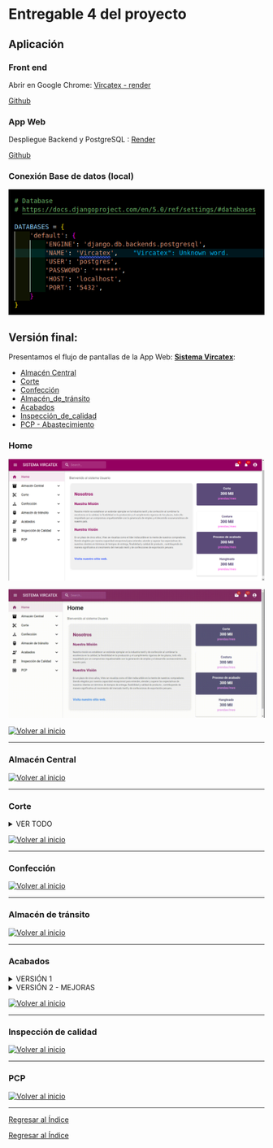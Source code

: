 # Entregable 4 del proyecto
## Aplicación

### Front end
Abrir en Google Chrome: [Vircatex - render](https://sistema-web-v-f.onrender.com/#/acabados/lotes) 

[Github]() 


### App Web
Despliegue Backend y PostgreSQL : [Render](https://render.com/)

[Github]() 

### Conexión Base de datos (local)
![db](../../Entregable%203/db.png)



## Versión final:
Presentamos el flujo de pantallas de la App Web: **[Sistema Vircatex](https://sistema-web-v-f.onrender.com/)**:

- [Almacén Central](#almacén-central)
- [Corte](#corte)
- [Confección](#confección)
- [Almacén_de_tránsito](#almacén-de-tránsito)
- [Acabados](#acabados)
- [Inspección_de_calidad](#inspección-de-calidad)
- [PCP - Abastecimiento](#pcp)


### Home
![Home](./pantallas/home.png)

![Home1](./gif/1.gif)

  [![Volver al inicio](https://img.shields.io/badge/Volver_al_inicio-blue?style=for-the-badge)](#versión-final)

---

### Almacén Central

  [![Volver al inicio](https://img.shields.io/badge/Volver_al_inicio-blue?style=for-the-badge)](#versión-final)

---

### Corte

<details>
  <summary>VER TODO</summary>
  
  #### Submenú 1: 
  **Navegación**: Corte > Ordenes de produccion.
  
Muestra los datos que recibe el jefe de corte de almacén central, sobre la orden de producción lo cual observa si la orden está en proceso, la cantidad que debe realizar, tipo de corte, etc; luego presiona asignar para más detalle.
  
  ![Corte1](./pantallas/Corte/vista_Orden_Produccion.png)

  *Consulta 1: Lista de ordenes de produccion
  
  ```python
  class OrdenesListView(View):
    def get(self, request):
        with connection.cursor() as cursor:
            query = """
            SELECT
                o.id_orden_producción,
                o.fecha_inicio,
                o.fecha_fin,
                o.cantidad,
                e.nombre AS estado_orden,
                a.nombre AS area,
                tc.nombre AS tipo_corte,
                tmp.nombre AS tipo_materia_prima,
                o.id_orden_trabajo,
                o.fecha_creacion
            FROM
                orden_producción o
            JOIN
                estado e ON o.id_estado = e.id_estado
            JOIN
                area a ON o.id_area = a.id_area
            JOIN
                dimension_corte dc ON o.id_dim_corte = dc.id_dim_corte
            JOIN
                parte_corte_detalle pcd ON dc.id_dim_parte_prenda = pcd.id_dim_parte_prenda
            JOIN
                tipo_corte tc ON pcd.id_tipo_corte = tc.id_tipo_corte
            JOIN
                actividad_diaria ad ON o.id_orden_producción = ad.id_orden_producción
            JOIN
                registro_uso_lote rul ON ad.id_actividad = rul.id_actividad
            JOIN
                lote l ON rul.id_lote = l.id_lote
            JOIN
                dimension_materia_prima dmp ON l.id_dim_materia_prima = dmp.id_dim_materia_prima
            JOIN
                tipo_materia_prima tmp ON dmp.id_tipo_materia_prima = tmp.id_tipo_materia_prima
            WHERE
                a.nombre = 'Corte'
            GROUP BY
                o.id_orden_producción, o.fecha_inicio, o.fecha_fin, o.cantidad, e.nombre, a.nombre, tc.nombre, tmp.nombre,
                o.id_orden_trabajo, o.fecha_creacion
            ORDER BY
                o.fecha_inicio DESC;
            """
            cursor.execute(query)
            rows = cursor.fetchall()

        data = [
            {
                'id_orden_produccion': row[0],
                'fecha_inicio': row[1],
                'fecha_fin': row[2],
                'cantidad': row[3],
                'estado_orden': row[4],
                'area': row[5],
                'tipo_corte': row[6],
                'tipo_materia_prima': row[7],
                'id_orden_trabajo': row[8],
                'fecha_creacion': row[9]
            }
            for row in rows
        ]
        return JsonResponse(data, safe=False)
  ```

*Consulta 2: Botón Asignar: el jefe de corte asigna en cada orden de producción la fecha que la a realizar la actividad, que máquina lo va a realizar, y la cantidad ya hecha de la orden de producción si es que esa orden de producción ya se recibió y no se ha terminado.

  ![Corte1](./pantallas/Corte/vista_asignar.png)

```python
class AsignarView(View):
    def post(self, request, id_orden_produccion):
        body = json.loads(request.body)
        id_maquina = body['id_maquina']
        cantidad_hecha = body['cantidad_hecha']

        with connection.cursor() as cursor:
            cursor.execute(
                "INSERT INTO actividad_diaria (fecha_actividad, id_orden_producción) VALUES (NOW(), %s) RETURNING id_actividad;",
                [id_orden_produccion]
            )
            id_actividad = cursor.fetchone()[0]

            cursor.execute(
                "INSERT INTO maquina_actividad (id_actividad, id_maquina, cantidad_hecha) VALUES (%s, %s, %s);",
                [id_actividad, id_maquina, cantidad_hecha]
            )

        return JsonResponse({'status': 'success'})
```

#### Submenú 2: 
**Navegación**: Corte > operario corte > Actividades.

El operario recibe un informe para que programe la máquina, lo cual vemos en la pantalla y nos muestra las actividades que debe realizar cada maquina al día, donde se detalla la cantidad que hay en esa orden de producción, la cantidad hecha, el tipo de corte.

![](./pantallas/Corte/vista_actividades_maquina_dia.png)

*Consulta:
```python
def actividad_diaria(request):
    with connection.cursor() as cursor:
        cursor.execute("""
            SELECT
                a.fecha_actividad,
                o.id_orden_producción,
                o.cantidad AS cantidad_orden,
                m.id_maquina,
                ma.cantidad_hecha AS cantidad_realizar,
                tc.nombre AS tipo_corte
            FROM actividad_diaria a
            JOIN maquina_actividad ma ON a.id_actividad = ma.id_actividad
            JOIN maquina m ON ma.id_maquina = m.id_maquina
            JOIN orden_producción o ON a.id_orden_producción = o.id_orden_producción
            JOIN corte c ON c.id_lote = o.id_dim_corte
            JOIN dimension_corte dc ON c.id_dim_corte = dc.id_dim_corte
            JOIN parte_corte_detalle pcd ON dc.id_dim_parte_prenda = pcd.id_dim_parte_prenda
            JOIN tipo_corte tc ON pcd.id_tipo_corte = tc.id_tipo_corte
            ORDER BY a.fecha_actividad DESC;
        """)
        rows = cursor.fetchall()
        columns = [col[0] for col in cursor.description]
        results = [dict(zip(columns, row)) for row in rows]
    
    return JsonResponse(results, safe=False)
```

#### Submenú 3: 
**Navegación**: Corte > operario corte > Corte de lote.

Inserta datos de la cantidad de corte realizado y la cantidad de lote usado, en qué estado se encuentra dicha orden de producción

![](./pantallas/Corte/vista_insert_corte_lote.png)

*Consulta:
```python
@csrf_exempt
def insertar_datos(request):
    if request.method == 'POST':
        data = json.loads(request.body)
        
        id_tipo_lote = 2  # el valor constante como especificaste
        cantidad = data.get('cantidad')
        id_dim_corte = data.get('id_dim_corte')
        id_estado = data.get('id_estado')
        id_actividad = data.get('id_actividad')
        fecha_creacion = data.get('fecha_creacion')
        cantidad_usada = data.get('cantidad_usada')
        
        with connection.cursor() as cursor:
            cursor.execute(
                '''
                INSERT INTO lote (id_tipo_lote, cantidad, id_dim_corte, id_estado, id_dim_confeccion, id_dim_materia_prima, id_actividad, fecha_creacion)
                VALUES (%s, %s, %s, %s, NULL, NULL, %s, %s) RETURNING id;
                ''',
                [id_tipo_lote, cantidad, id_dim_corte, id_estado, id_actividad, fecha_creacion]
            )
            id_lote = cursor.fetchone()[0]
            
            cursor.execute(
                '''
                INSERT INTO Registro_uso_lote (id_actividad, id_lote, cantidad_usada)
                VALUES (%s, %s, %s);
                ''',
                [id_actividad, id_lote, cantidad_usada]
            )
        
        return JsonResponse({'success': True, 'id_lote': id_lote})
    return JsonResponse({'error': 'Invalid request method'}, status=400)
```

#### Submenú 4: 
**Navegación**: Corte > detalles corte > Actividades - Maquina.

En esta sección el jefe de corte observa el reporte de las actividades diarias de la maquinas, la capacidad de la maquina cantidad de actividades, luego presiona el botón ver actividad y nos muestra el detalle de la actividad.

![](./pantallas/Corte/vista_actividad_diaria_maquina.png)

*Consulta 1:
```python
def actividades(request):
    with connection.cursor() as cursor:
        cursor.execute("""
            SELECT 
                ma.id_maquina,
                m.capacidad_total,
                COUNT(ad.id_actividad) AS cantidad_actividades,
                ad.fecha_actividad
            FROM 
                actividad_diaria ad
            JOIN 
                maquina_actividad ma ON ad.id_actividad = ma.id_actividad
            JOIN 
                maquina m ON ma.id_maquina = m.id_maquina
            WHERE 
                ad.fecha_actividad = '2024-06-03'
            GROUP BY 
                ma.id_maquina, m.capacidad_total, ad.fecha_actividad
            ORDER BY 
                cantidad_actividades DESC;
        """)
        rows = cursor.fetchall()

    data = []
    for row in rows:
        data.append({
            'id_maquina': row[0],
            'capacidad_total': row[1],
            'cantidad_actividades': row[2],
            'fecha_actividad': row[3],
        })

    return JsonResponse(data, safe=False)
```
*Consulta 2: Botón ver actividad: Nos muestra el detalle de la actividad, como las máquinas realizan várias actividades, nos muestra el detalle de estas actividades, con la cantidad de cortes, el progreso que esta actividad tiene.

![](./pantallas/Corte/cortes_actividad.png)

```python
def actividad_detalle(request, actividad_id):
    with connection.cursor() as cursor:
        cursor.execute("""
            SELECT
                ad.id_actividad,
                ad.fecha_actividad,
                COUNT(c.id_corte) AS cantidad_cortes,
                op.cantidad AS cantidad_orden_preproduccion,
                (SUM(l.cantidad) / op.cantidad) * 100 AS progreso_preproduccion
            FROM actividad_diaria ad
            JOIN orden_producción op ON ad.id_orden_producción = op.id_orden_producción
            JOIN lote l ON ad.id_actividad = l.id_actividad
            JOIN corte c ON l.id_lote = c.id_lote
            WHERE ad.id_actividad = %s
            GROUP BY
                ad.id_actividad,
                ad.fecha_actividad,
                op.cantidad
            ORDER BY
                ad.fecha_actividad DESC;
        """, [actividad_id])
        row = cursor.fetchone()

    data = {
        'id_actividad': row[0],
        'fecha_actividad': row[1],
        'cantidad_cortes': row[2],
        'cantidad_orden_preproduccion': row[3],
        'progreso_preproduccion': row[4],
    }

    return JsonResponse(data)
```

#### Submenú 5: 
**Navegación**: Corte > detalles corte > Lotes.

El jefe de corte observa el número de lotes por día en el mes, para analizar que día se hizo menos y el por qué.

![](./pantallas/Corte/vista_numero_lotes_dia_mes.png)

*Consulta:
```python
class LotesView(View):
    def get(self, request):
        query = """
            SELECT 
                l.fecha_creacion::date AS dia,
                COUNT(l.id_lote) AS cantidad_lotes
            FROM 
                lote l
            JOIN 
                actividad_diaria ad ON l.id_actividad = ad.id_actividad
            JOIN 
                orden_producción op ON ad.id_orden_producción = op.id_orden_producción
            JOIN 
                area a ON op.id_area = a.id_area
            WHERE 
                a.nombre = 'Corte'
                AND DATE_TRUNC('month', l.fecha_creacion) = DATE_TRUNC('month', CURRENT_DATE)
            GROUP BY 
                l.fecha_creacion::date
            ORDER BY 
                cantidad_lotes DESC;
        """
        with connection.cursor() as cursor:
            cursor.execute(query)
            rows = cursor.fetchall()

        data = [{'dia': row[0], 'cantidad_lotes': row[1]} for row in rows]
        return JsonResponse(data, safe=False)
```

#### Submenú 6: 
**Navegación**: Corte > detalles corte > Corte x OP.

Muestra el detalle del número de cortes por el orden de producción, el jefe de corte visualizará dicho detalle cual es la cantidad de esa orden de producción, que cantidad de cortes y el tipo de corte, si la orden está en proceso, atrasado, etc; y el progreso dependiendo del estado.

![](./pantallas/Corte/Vista_corteXOP.png)

*Consulta:
```python
class ProductionOrderView(View):
    def get(self, request):
        with connection.cursor() as cursor:
            cursor.execute("""
                SELECT
                    op.id_orden_producción,
                    op.cantidad,
                    l.id_lote,
                    l.cantidad AS cantidad_lote,
                    tc.nombre AS tipo_corte,
                    COUNT(c.id_corte) AS cantidad_cortes,
                    e.nombre AS estado_orden,
                    (SELECT
                        (SUM(l2.cantidad) / op.cantidad) * 100
                     FROM lote l2
                     INNER JOIN corte c2 ON l2.id_lote = c2.id_lote
                     INNER JOIN orden_producción op2 ON op2.id_dim_corte = c2.id_dim_corte
                     WHERE op2.id_orden_producción = op.id_orden_producción) AS progreso_produccion
                FROM orden_producción op
                INNER JOIN estado e ON op.id_estado = e.id_estado
                INNER JOIN dimension_corte dc ON op.id_dim_corte = dc.id_dim_corte
                INNER JOIN corte c ON dc.id_dim_corte = c.id_dim_corte
                INNER JOIN lote l ON c.id_lote = l.id_lote
                INNER JOIN parte_corte_detalle pcd ON dc.id_dim_parte_prenda = pcd.id_dim_parte_prenda
                INNER JOIN tipo_corte tc ON pcd.id_tipo_corte = tc.id_tipo_corte
                GROUP BY
                    op.id_orden_producción,
                    op.cantidad,
                    l.id_lote,
                    l.cantidad,
                    tc.nombre,
                    e.nombre
                ORDER BY
                    op.id_orden_producción,
                    tc.nombre,
                    cantidad_cortes DESC;
            """)
            rows = cursor.fetchall()
            columns = [col[0] for col in cursor.description]
            data = [dict(zip(columns, row)) for row in rows]

        return JsonResponse(data, safe=False)

```

</details>
  
  [![Volver al inicio](https://img.shields.io/badge/Volver_al_inicio-blue?style=for-the-badge)](#versión-final)

---


### Confección

  [![Volver al inicio](https://img.shields.io/badge/Volver_al_inicio-blue?style=for-the-badge)](#versión-final)

---
  
### Almacén de tránsito

  [![Volver al inicio](https://img.shields.io/badge/Volver_al_inicio-blue?style=for-the-badge)](#versión-final)

---

### Acabados

<details>
  <summary>VERSIÓN 1</summary>
  
#### Submenú 1: **General**: 
**Navegación**: Acabados > General <br>
Muestra los datos generales del área.<br>
Se realizan dos consultas a la BD.
![Acabados 1](./images/generalaca.png)

* Consulta 1: Lista de Operarios

```python
class EmpleadoListView(View):
    def get(self, request):
         with connection.cursor() as cursor:
            cursor.execute("SELECT id_empleado, nombre FROM empleado WHERE id_area = 5")
            rows = cursor.fetchall()
            result = [
                    {'id_empleado': row[0], 'nombre': row[1]}
                    for row in rows
                ]
            return JsonResponse(result, safe=False)
```

* Consulta 2: Lista de Acabados

```python
class AcabadoListView(APIView):
    def get(self, request):
        with connection.cursor() as cursor:
            cursor.execute("SELECT id_acabado, nombre FROM acabado")
            data = cursor.fetchall()
        
        # Formatear los resultados en un diccionario
        resultados = [{'id_acabado': row[0], 'nombre': row[1]} for row in data]
```

#### Submenú 2: **Lote-caja**: 

![Acabados sub2](./gif/sub2.gif)



Muestra las cajas asignadas a los operarios de acabados y reporte entre fechas.

**Navegación**: Acabados > lotes >

![Acabados 22](./pantallas/lote-1.png)

* Consulta: Reporte entre dos fechas

```python
def get_lote_entrada_vista(request):
    with connection.cursor() as cursor:
        cursor.execute("""
            SELECT le.id_entrada, le.fecha_entrada, l.id_tipo_lote, l.cantidad, dc.id_dim_confeccion, dc.id_guia_confeccion
            FROM lote_entrada le
            JOIN lote l ON le.id_lote = l.id_lote
            JOIN dimension_confeccion dc ON l.id_dim_confeccion = dc.id_dim_confeccion
            LIMIT 200;
        """)
        columns = [col[0] for col in cursor.description]
        results = [dict(zip(columns, row)) for row in cursor.fetchall()]
    return JsonResponse(results, safe=False)
```

Cuando se hace click en el botón se direge a: "Reporte"

**Navegación**: Acabados > lotes > Reporte

![Acabados 22](./pantallas/reporte.png)

* Consulta: Reporte entre dos fechas
```python
class ReporteAcabadosView(View):
    def get(self, request):
        fecha_inicio = request.GET.get('fecha_inicio')
        fecha_fin = request.GET.get('fecha_fin')

        query = """
        SELECT DISTINCT e.id_empleado, e.nombre, e.primer_apellido,
                        e.segundo_apellido, e.id_correo, e.dni, e.id_cargo,
                        caja_prenda.id_caja, caja_prenda.fecha_creacion,
                        tipo_prenda.nombre 
        FROM empleado e
        JOIN prenda ON e.id_empleado = prenda.id_empleado
        JOIN caja_prenda ON prenda.id_caja = caja_prenda.id_caja
        JOIN dimension_prenda ON caja_prenda.id_dim_prenda = dimension_prenda.id_dim_prenda
        JOIN dimension_confeccion ON dimension_prenda.id_dim_confeccion = dimension_confeccion.id_dim_confeccion
        JOIN guia_confeccion ON dimension_confeccion.id_guia_confeccion = guia_confeccion.id_guia_confeccion
        JOIN tipo_prenda ON dimension_confeccion.id_tipo_prenda = tipo_prenda.id_tipo_prenda
        WHERE id_area=5 AND id_cargo=2
        AND caja_prenda.fecha_creacion BETWEEN %s AND %s
        """

        with connection.cursor() as cursor:
            cursor.execute(query, [fecha_inicio, fecha_fin])
            rows = cursor.fetchall()

        resultados = [
            {
                "id_empleado": row[0],
                "nombre": row[1],
                "primer_apellido": row[2],
                "segundo_apellido": row[3],
                "id_correo": row[4],
                "dni": row[5],
                "id_cargo": row[6],
                "id_caja": row[7],
                "fecha_creacion": row[8],
                "tipo_prenda": row[9],
            }
            for row in rows
        ]

        return JsonResponse(resultados, safe=False)
```


#### Submenú 3: **Acabados**: 

Muestra la búsqueda de operarios y muestra los detalles generales, las cajas asignada y la navegación hasta la asignación de acabados.

**Navegación**: Acabados > acabados >

![Acabados 31](./pantallas/operarios-acab.png)

* Consulta: Búsqueda de operarios. De despliega un Dropdown con la lista de nombres

```python
def empleado_list_a(request):
    empleados = Empleado.objects.filter(id_area=5).values('nombre')
    return JsonResponse(list(empleados), safe=False)
```

* Grilla del operario: Grilla de datos por cajas y sus detalles de prenda y medidas según el orden de confección.
```python

def datos_list_a(request):
    query = """
    SELECT distinct(cp.id_caja) as ID_Caja, e.nombre, cp.cantidad,
    gconf.id_guia_confeccion as ID_guia, tp.nombre as tipo_prenda, ep.nombre as estilo_prenda, 
    t.nombre as talla, g.nombre as genero,
    COALESCE(gconf.medida_longitud::text, ' ') AS ml,
    COALESCE(gconf.medida_hombro::text, ' ') AS mh,
    COALESCE(gconf.medida_pecho::text, ' ') AS mp,
    COALESCE(gconf.medida_manga::text, ' ') AS mm,
    COALESCE(gconf.medida_cintura::text, ' ') AS mc,
    COALESCE(gconf.medida_cadera::text, ' ') AS mca,
    COALESCE(gconf.medida_muslo::text, ' ') AS mmu
    FROM dimension_confeccion dc
    JOIN guia_confeccion gconf ON dc.id_guia_confeccion = gconf.id_guia_confeccion
    JOIN tipo_prenda tp ON dc.id_tipo_prenda = tp.id_tipo_prenda
    JOIN estilo_prenda ep ON dc.id_estilo_prenda = ep.id_estilo_prenda
    JOIN talla t ON dc.id_talla = t.id_talla
    JOIN genero g ON dc.id_genero = g.id_genero
    JOIN dimension_prenda dp ON dc.id_dim_confeccion = dp.id_dim_confeccion
    JOIN caja_prenda cp ON dp.id_dim_prenda = cp.id_dim_prenda
    JOIN prenda p ON cp.id_caja = p.id_caja
    JOIN empleado e ON p.id_empleado = e.id_empleado
    WHERE e.nombre='Ana Sofía Zaida';
    """
    with connection.cursor() as cursor:
        cursor.execute(query)
        rows = cursor.fetchall()
        columns = [col[0] for col in cursor.description]
        result = [dict(zip(columns, row)) for row in rows]
    return JsonResponse(result, safe=False)

```

![Acabados 33](./pantallas/sub3acab.png)


</details>


<details>
  <summary>VERSIÓN 2 - MEJORAS</summary>
  
#### Submenú 1: **General**: 
**Rol:** Supervisor
**Navegación 1**: Acabados > General <br>
Muestra los datos generales del área.<br>
Se realizan dos consultas a la BD.
![Acabados 1](./images/generalaca.png)

* Consulta 1: Lista de Operarios

```python
class EmpleadoListView(View):
    def get(self, request):
         with connection.cursor() as cursor:
            cursor.execute("SELECT id_empleado, nombre FROM empleado WHERE id_area = 5")
            rows = cursor.fetchall()
            result = [
                    {'id_empleado': row[0], 'nombre': row[1]}
                    for row in rows
                ]
            return JsonResponse(result, safe=False)
```

* Consulta 2: Lista de Acabados

```python
class AcabadoListView(APIView):
    def get(self, request):
        with connection.cursor() as cursor:
            cursor.execute("SELECT id_acabado, nombre FROM acabado")
            data = cursor.fetchall()
        
        # Formatear los resultados en un diccionario
        resultados = [{'id_acabado': row[0], 'nombre': row[1]} for row in data]
```

#### Submenú 2: **Lotes**: 
**Rol:** Supervisor<br>

**Descripción:** Este submenú responde a los requerimientos de:
* Visualizar el progreso de acabados tanto por cajas y lotes, como el progreso diario y semanal. 
* Así también se tiene que visualizar la relación de cajas por lote listos para procesar en el área de acabados.
* También se podrá asignar, modificar o eliminar al operario que a una caja que va a ser procesada (Un operario maneja una caja desde el comienzo de su acabado hasta su empacado).
> Es importante destacar que tendremos que ver si esta caja tiene algín comentario o desaprobación del área de calidad, por lo cual tendremos que hacer consultas a su tablas respectivas para solo visualizar estados de la cajas.
---
**Navegación 2: Acabados > Lotes**<br>
**Descripción:** Esta primera pantalla contiene diferentes botones que brindarán los servicios para ser procesados o consultados por el **supervisor de acabados**.

![Acabados21](./pantallas/acabados/1%20princ.png)

**Navegación 2.1: Acabados > Acabados > Lotes-cajas** <br>
**Descripción:** Esta pantalla se consulta, al cargar la página,todas la cajas que entran al área de operarios, donde se pueden vicualizar todas las características. En esta pantalla se integran todas las funcionalidades en una pantalla (Que se prensentó en el submenú - versión 1) **operario de acabados**.

![Acabados22](./pantallas/acabados/1-2-reporte.png)
    - **Funcionalidades de la pantalla**

* **Filtrado entre fechas:** Con este filtro se visualiza el mismo reporte entre las fechas indicadas.
* **Imprimir:** Este botón imprime en pdf con un formato de la empresa el reporte que se elige en el filtro anterior.
* **Cancelar:** Este botón borra el filtro anterior.
* **Operario:** AL final de cada fila de la tabla, hay un botón que muestra un popup, donde se puede asignar, modificar o eliminar al operario por cada caja entrante.
![Acabados221](./pantallas/acabados/1-2-1.operario-popup.png)


**Navegación 2.2: Acabados > Acabados > Lotes** <br>
**Descripción:** Esta pantalla muestra los datos de un lote de entrada al área de acabados, así como también, las cajas contenidas que ingresan al aire.
> En esta pantalla se muestra los datos y observaciones de calida con respecto al lote.

![Acabados22](./pantallas/acabados/lotes.png)



**Navegación 2.3: Acabados > Acabados > Progreso** <br>
**Descripción:** Esta pantalla muestra las cajas según sus característica y las tablas de cantidades.
![Acabados261](./pantallas/acabados/progreso.png)


**Navegación 2.4: Acabados > Acabados > Registro-acabado** <br>
**Descripción:** Esta pantalla se registra, modifica o elimina un acabado registrado en el sistema.
![Acabados241](./pantallas/acabados/3-4-registro-acabado-a.png)
![Acabados241](./pantallas/acabados/3-4-registro-acabado-b.png)
![Acabados241](./pantallas/acabados/3-4-registro-acabado-c.png)


**Navegación 2.5: Acabados > Acabados > Habilitar** <br>
**Descripción:** Esta pantalla se utiliza para habilitar el ingreso de registro de acabados para los operarios.
![Acabados25](./pantallas/acabados/3-5-habilitar.png)



**Navegación 2.6: Acabados > Acabados > Programa** <br>
**Descripción:** Esta pantalla el Progreso mensual de acabado, incluyendo un filtro para personalizar el periodo de visualización y tabs para ver cantidades y caracteristicas por acabados.
![Acabados261](./pantallas/acabados/3-3-progreso.png)

**Navegación 2.7: Acabados > Acabados > Asignar-Operario** <br>
**Descripción:** Esta pantalla Muestra el reporte de operarios, operarios por caja y operarios por lotes.
![Acabados27](./pantallas/acabados/asignar.png)
* **FUNCIONALIDADES**
    * **Asignar Operario a caja:** Asignar, modificar o eliminar un operario a una caja determinada, que a su vez, son un grupo de cajas.
![Acabados27a](./pantallas/acabados/asignar-caja.png)

    * **Asignar Operario a lote:** Asignar, modificar o eliminar un operario a un lote determinado.
![Acabados27b](./pantallas/acabados/asignar-lote.png)


---
#### Submenú 3: **Acabados**: 
**Rol:** Supervisor<br>

**Descripción:** Este submenú responde a los requerimientos de:
* la consulta por operarios y sus cajas. En esta primera versión de la app (Sin autenticación ni autorización), se propone la visualización en general.
* Registrar cuando se realizan los acabados, esto responde a que cuando ingresan la cajas, ingresan con un ***ID***, pero al final del proceso, se le asigna otro ***ID***.
* También se visualiza el progreso del día y el progreso de acabados por cada operario según su avance.

**Navegación 3: Acabados > Acabados** <br>
**Descripción:** Esta primera pantalla contiene diferentes botones que brindarán los servicios para ser procesados o consultados por el **operario de acabados**.
![Acabados3](./pantallas/acabados/submenu-3.png)

**Navegación 3-1: Acabados > Acabados > Operarios** <br>
**Descripción:** En esta pantalla se consulta las cajas asignadas por cada operarios, así como tambión los lotes que tienen los operarios.
![Acabados3]()

**Navegación 3-2: Acabados > Acabados > Registro** <br>
**Descripción:** En esta pantalla se registran el avance de acabado por cajas.
![Acabados3]()


**Navegación 3-3: Acabados > Acabados > Progreso** <br>
**Descripción:** En esta pantalla se consulta el progreso diario y mensual según cada operario
![Acabados3]()


</details>

  [![Volver al inicio](https://img.shields.io/badge/Volver_al_inicio-blue?style=for-the-badge)](#versión-final)

---


### Inspección de calidad

  [![Volver al inicio](https://img.shields.io/badge/Volver_al_inicio-blue?style=for-the-badge)](#versión-final)

---


### PCP

  [![Volver al inicio](https://img.shields.io/badge/Volver_al_inicio-blue?style=for-the-badge)](#versión-final)
  
---


[Regresar al Índice](./indice.md)


[Regresar al Índice](./indice.md)

